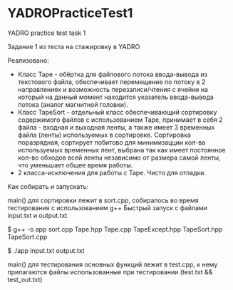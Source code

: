 # YADROPracticeTest1
YADRO practice test task 1

Задание 1 из теста на стажировку в YADRO

Реализовано:
 -  Класс Tape - обёртка для файлового потока ввода-вывода из текстового файла,
    обеспечивает перемещение по потоку в 2 направлениях и возможность
    перезаписи/чтения с ячейки на который на данный момент находится указатель
    ввода-вывода потока (аналог магнитной головки).
 -  Класс TapeSort - отдельный класс обеспечивающий сортировку содержимого файлов
    с использованием Tape, принимает в себя 2 файла - входная и выходная ленты, а
    также имеет 3 временных файла (ленты) используемых в сортировке.
    Сортировка поразрядная, сортирует побитово для минимизацции кол-ва используемых
    временных лент, выбрана так как имеет постоянное кол-во обходов всей ленты
    независимо от размера самой ленты, что уменьшает общее время работы.
 -  2 класса-исключения для работы с Tape. Чисто для отладки.

Как собирать и запускать:

main() для сортировки  лежит в sort.cpp, собиралось во время тестирования с использованием g++
Быстрый запуск с файлами input.txt и output.txt

$ g++ -o app sort.cpp Tape.hpp Tape.cpp TapeExcept.hpp TapeSort.hpp TapeSort.cpp

$ ./app input.txt output.txt

main() для тестирования основных функций лежит в test.cpp, к нему прилагаются файлы
использованные при тестировании (test.txt && test_out.txt)
